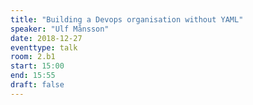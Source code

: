 ```yaml
---
title: "Building a Devops organisation without YAML"
speaker: "Ulf Månsson"
date: 2018-12-27
eventtype: talk
room: 2.b1
start: 15:00
end: 15:55
draft: false
---
```

